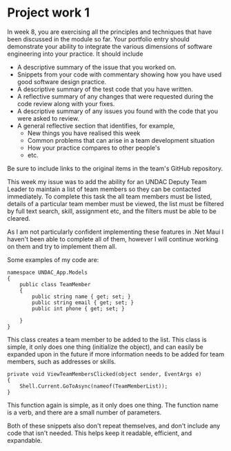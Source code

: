 # Project work 1

In week 8, you are exercising all the principles and techniques that have been discussed 
in the module so far. Your portfolio entry should demonstrate your ability to integrate 
the various dimensions of software engineering into your practice. It should include 

* A descriptive summary of the issue that you worked on.
* Snippets from your code with commentary showing how you have used good software design 
  practice.
* A descriptive summary of the test code that you have written.
* A reflective summary of any changes that were requested during the code review along 
  with your fixes.
* A descriptive summary of any issues you found with the code that you were asked to review.
* A general reflective section that identifies, for example,
  * New things you have realised this week
  * Common problems that can arise in a team development situation
  * How your practice compares to other people's
  * etc.

Be sure to include links to the original items in the team's GitHub repository.

This week my issue was to add the ability for an UNDAC Deputy Team Leader to maintain a list of team members so they can be contacted immediately. To complete this task the all team members must be listed, details of a particular team member must be viewed, the list must be filtered by full text search, skill, assignment etc, and the filters must be able to be cleared.

As I am not particularly confident implementing these features in .Net Maui I haven't been able to complete all of them, however I will continue working on them and try to implement them all.

Some examples of my code are:

```
namespace UNDAC_App.Models
{
    public class TeamMember
    {
        public string name { get; set; }
        public string email { get; set; }
        public int phone { get; set; }

    }
}
```
This class creates a team member to be added to the list. This class is simple, it only does one thing (initialize the object), and can easily be expanded upon in the future if more information needs to be added for team members, such as addresses or skills.

```
private void ViewTeamMembersClicked(object sender, EventArgs e)
{
    Shell.Current.GoToAsync(nameof(TeamMemberList));
}
```
This function again is simple, as it only does one thing. The function name is a verb, and there are a small number of parameters. 

Both of these snippets also don't repeat themselves, and don't include any code that isn't needed. This helps keep it readable, efficient, and expandable.
